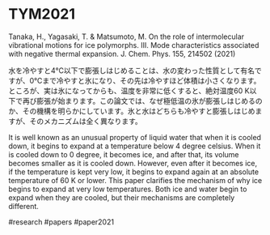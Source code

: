 # TYM2021

Tanaka, H., Yagasaki, T. & Matsumoto, M. On the role of intermolecular vibrational motions for ice polymorphs. III. Mode characteristics associated with negative thermal expansion. J. Chem. Phys. 155, 214502 (2021)

水を冷やすと4℃以下で膨張しはじめることは、水の変わった性質として有名ですが、0℃まで冷やすと氷になり、その先は冷やすほど体積は小さくなります。ところが、実は氷になってからも、温度を非常に低くすると、絶対温度60 K以下で再び膨張が始まります。この論文では、なぜ極低温の氷が膨張しはじめるのか、その機構を明らかにしています。氷と水はどちらも冷やすと膨張しはじめますが、そのメカニズムは全く異なります。

It is well known as an unusual property of liquid water that when it is cooled down, it begins to expand at a temperature below 4 degree celsius. When it is cooled down to 0 degree, it becomes ice, and after that, its volume becomes smaller as it is cooled down. However, even after it becomes ice, if the temperature is kept very low, it begins to expand again at an absolute temperature of 60 K or lower. This paper clarifies the mechanism of why ice begins to expand at very low temperatures. Both ice and water begin to expand when they are cooled, but their mechanisms are completely different.


#research #papers #paper2021

